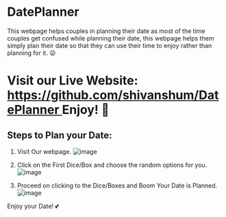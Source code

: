 # DatePlanner
This webpage helps couples in planning their date as most of the time couples get confused while planning their date, this webpage helps them simply plan their date so that they can use their time to enjoy rather than planning for it. 😜
# Visit our Live Website: [https://github.com/shivanshum/DatePlanner ](https://shivanshum.github.io/DatePlanner/) Enjoy! 💖
## Steps to Plan your Date:
1. Visit Our webpage.
![image](https://github.com/shivanshum/DatePlanner/assets/53150676/9d276f92-d050-41dc-bc10-960a9dcc2e69)

2. Click on the First Dice/Box and choose the random options for you.
   ![image](https://github.com/shivanshum/DatePlanner/assets/53150676/5790e048-a893-4133-9e89-fe616e1d43e9)

3. Proceed on clicking to the Dice/Boxes and Boom Your Date is Planned.
![image](https://github.com/shivanshum/DatePlanner/assets/53150676/256d3733-fa84-41e3-840b-25d8a3857bdb)

Enjoy your Date! 💕
